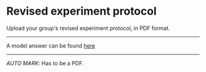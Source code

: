 # Revised experiment protocol

Upload your group's revised experiment protocol, in PDF format.

----

A model answer can be found [here](revised-protocol-example.pdf) 

---

_AUTO MARK_: Has to be a PDF.
